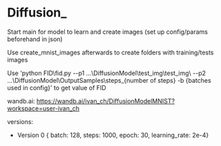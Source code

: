 # Diffusion_

Start main for model to learn and create images (set up config/params beforehand in json)

Use create_mnist_images afterwards to create folders with training/tests images 

Use 'python FID\fid.py --p1  ...\DiffusionModel\test_img\test_img\ --p2 ...\DiffusionModel\OutputSamples\steps_{number of steps} -b {batches used in config}' to get value of FID

wandb.ai: https://wandb.ai/ivan_ch/DiffusionModelMNIST?workspace=user-ivan_ch


versions:
* Version 0 { batch: 128, steps: 1000, epoch: 30, learning_rate: 2e-4}